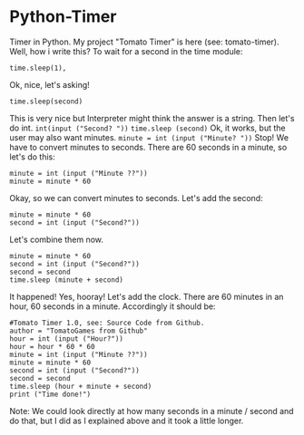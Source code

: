 # Python-Timer
Timer in Python. My project "Tomato Timer" is here (see: tomato-timer). Well, how i write this?
To wait for a second in the time module:
```import time
time.sleep(1),
```
Ok, nice, let's asking!
```second = input ("Second? ")
time.sleep(second)
```
This is very nice but Interpreter might think the answer is a string. Then let's do int. ```int(input ("Second? "))```
```time.sleep (second)```
Ok, it works, but the user may also want minutes.
```minute = int (input ("Minute? "))```
Stop! We have to convert minutes to seconds. There are 60 seconds in a minute, so let's do this:
```
minute = int (input ("Minute ??")) 
minute = minute * 60
```
Okay, so we can convert minutes to seconds. Let's add the second:
```int (input ("Minute ??"))
minute = minute * 60
second = int (input ("Second?"))
```
Let's combine them now.
```minute = int (input ("Minute ??"))
minute = minute * 60
second = int (input ("Second?"))
second = second
time.sleep (minute + second)
```
It happened! Yes, hooray! Let's add the clock. There are 60 minutes in an hour, 60 seconds in a minute. Accordingly it should be:
```import time
#Tomato Timer 1.0, see: Source Code from Github.
author = "TomatoGames from Github"
hour = int (input ("Hour?"))
hour = hour * 60 * 60
minute = int (input ("Minute ??"))
minute = minute * 60
second = int (input ("Second?"))
second = second
time.sleep (hour + minute + second)
print ("Time done!")
```
Note: We could look directly at how many seconds in a minute / second and do that, but I did as I explained above and it took a little longer.
